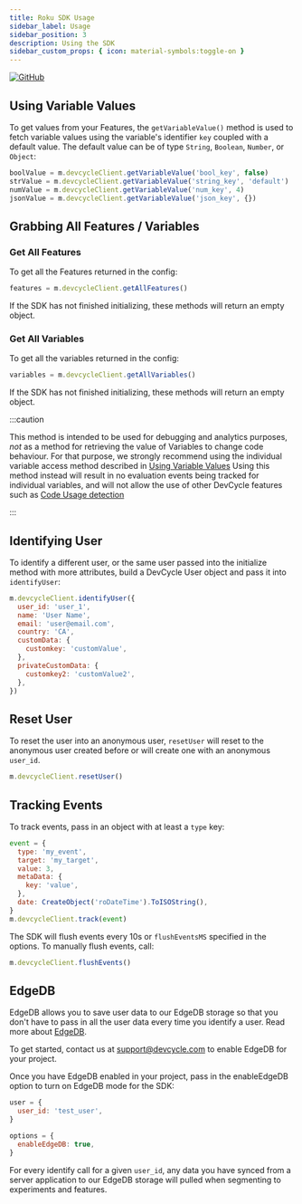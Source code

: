 ```yaml
---
title: Roku SDK Usage
sidebar_label: Usage
sidebar_position: 3
description: Using the SDK
sidebar_custom_props: { icon: material-symbols:toggle-on }
---
```


[![GitHub](https://img.shields.io/github/stars/devcyclehq/roku-client-sdk.svg?style=social&label=Star&maxAge=2592000)](https://github.com/devcyclehq/roku-client-sdk)

[//]: # 'wizard-evaluate-start'

## Using Variable Values

To get values from your Features, the `getVariableValue()` method is used to fetch variable values using
the variable's identifier `key` coupled with a default value. The default value can be of type
`String`, `Boolean`, `Number`, or `Object`:

```javascript
boolValue = m.devcycleClient.getVariableValue('bool_key', false)
strValue = m.devcycleClient.getVariableValue('string_key', 'default')
numValue = m.devcycleClient.getVariableValue('num_key', 4)
jsonValue = m.devcycleClient.getVariableValue('json_key', {})
```

[//]: # 'wizard-evaluate-end'

## Grabbing All Features / Variables

### Get All Features

To get all the Features returned in the config:

```javascript
features = m.devcycleClient.getAllFeatures()
```

If the SDK has not finished initializing, these methods will return an empty object.

### Get All Variables

To get all the variables returned in the config:

```javascript
variables = m.devcycleClient.getAllVariables()
```

If the SDK has not finished initializing, these methods will return an empty object.

:::caution

This method is intended to be used for debugging and analytics purposes, _not_ as a method for retrieving the value of Variables to change code behaviour.
For that purpose, we strongly recommend using the individual variable access method described in [Using Variable Values](#using-variable-values)
Using this method instead will result in no evaluation events being tracked for individual variables, and will not allow the use
of other DevCycle features such as [Code Usage detection](/integrations/github/feature-usage-action)

:::

## Identifying User

To identify a different user, or the same user passed into the initialize method with more attributes, build a DevCycle User object and pass it into `identifyUser`:

```javascript
m.devcycleClient.identifyUser({
  user_id: 'user_1',
  name: 'User Name',
  email: 'user@email.com',
  country: 'CA',
  customData: {
    customkey: 'customValue',
  },
  privateCustomData: {
    customkey2: 'customValue2',
  },
})
```

## Reset User

To reset the user into an anonymous user, `resetUser` will reset to the anonymous user created before or will create one with an anonymous `user_id`.

```javascript
m.devcycleClient.resetUser()
```

## Tracking Events

To track events, pass in an object with at least a `type` key:

```javascript
event = {
  type: 'my_event',
  target: 'my_target',
  value: 3,
  metaData: {
    key: 'value',
  },
  date: CreateObject('roDateTime').ToISOString(),
}
m.devcycleClient.track(event)
```

The SDK will flush events every 10s or `flushEventsMS` specified in the options. To manually flush events, call:

```javascript
m.devcycleClient.flushEvents()
```

## EdgeDB

EdgeDB allows you to save user data to our EdgeDB storage so that you don't have to pass in all the user data every time you identify a user. Read more about [EdgeDB](/essentials/targeting/edgedb).

To get started, contact us at support@devcycle.com to enable EdgeDB for your project.

Once you have EdgeDB enabled in your project, pass in the enableEdgeDB option to turn on EdgeDB mode for the SDK:

```javascript
user = {
  user_id: 'test_user',
}

options = {
  enableEdgeDB: true,
}
```

For every identify call for a given `user_id`, any data you have synced from a server application to our EdgeDB storage will pulled when segmenting to experiments and features.
